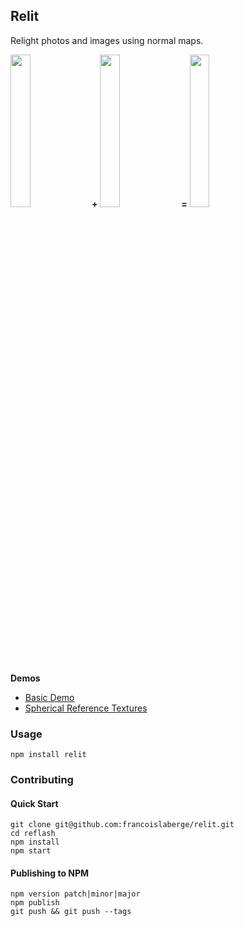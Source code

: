 ## Relit
Relight photos and images using normal maps.

<img width="25%" src="http://francoislaberge.com/relit/texture/statue-diffuse.png"/> **+** 
<img width="25%" src="http://francoislaberge.com/relit/texture/statue-normals.png"/> **=** 
<img width="25%" src="http://francoislaberge.com/relit/texture/statue-final.png"/>

**Demos**
 - [Basic Demo](http://francoislaberge.com/relit/)
 - [Spherical Reference Textures](http://francoislaberge.com/relit/examples/reference-sphere/)

### Usage

```
npm install relit
```

### Contributing

#### Quick Start
```
git clone git@github.com:francoislaberge/relit.git
cd reflash
npm install
npm start
```

#### Publishing to NPM

```
npm version patch|minor|major
npm publish
git push && git push --tags
```
